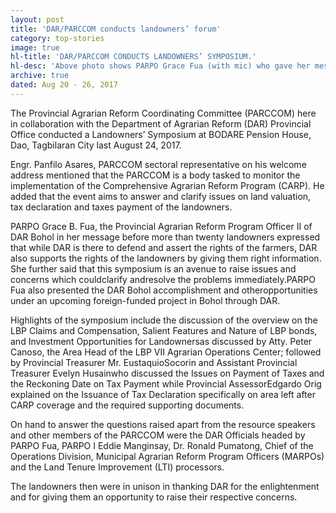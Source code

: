 ```yaml
---
layout: post
title: 'DAR/PARCCOM conducts landowners’ forum'
category: top-stories
image: true
hl-title: 'DAR/PARCCOM CONDUCTS LANDOWNERS’ SYMPOSIUM.'
hl-desc: 'Above photo shows PARPO Grace Fua (with mic) who gave her message during the conduct of Landowners’ Symposium through the initiative of the Provincial Agrarian Reform Coordinating Committee (PARCCOM) in Bohol in order to hear and resolve issues affecting the implementation of the Comprehensive Agrarian Reform Program (CARP) in the province. Please see related story.'
archive: true
dated: Aug 20 - 26, 2017
---
```


The Provincial Agrarian Reform Coordinating Committee (PARCCOM) here in collaboration with the Department of Agrarian Reform (DAR) Provincial Office conducted a Landowners’ Symposium at BODARE Pension House, Dao, Tagbilaran City last August 24, 2017.

Engr. Panfilo Asares, PARCCOM sectoral representative on his welcome address mentioned that the PARCCOM is a body tasked to monitor the implementation of the Comprehensive Agrarian Reform Program (CARP). He added that the event aims to answer and clarify issues on land valuation, tax declaration and taxes payment of the landowners.  

PARPO Grace B. Fua, the Provincial Agrarian Reform Program Officer II of DAR Bohol in her message before more than twenty landowners expressed that while DAR is there to defend and assert the rights of the farmers, DAR also supports the rights of the landowners by giving them right information. She further said that this symposium is an avenue to raise issues and concerns which couldclarify andresolve the problems immediately.PARPO Fua also presented the DAR Bohol accomplishment and otheropportunities under an upcoming foreign-funded project in Bohol through DAR.

Highlights of the symposium include the discussion of the overview on the LBP Claims and Compensation, Salient Features and Nature of LBP bonds, and Investment Opportunities for Landownersas discussed by Atty. Peter Canoso, the Area Head of the LBP VII Agrarian Operations Center; followed by Provincial Treasurer Mr. EustaquioSocorin and Assistant Provincial Treasurer Evelyn Husainwho discussed the Issues on Payment of Taxes and the Reckoning Date on Tax Payment while Provincial AssessorEdgardo Orig explained on the Issuance of Tax Declaration specifically on area left after CARP coverage and the required supporting documents.

On hand to answer the questions raised apart from the resource speakers and other members of the PARCCOM were the DAR Officials headed by PARPO Fua, PARPO I Eddie Manginsay, Dr. Ronald Pumatong, Chief of the Operations Division, Municipal Agrarian Reform Program Officers (MARPOs) and the Land Tenure Improvement (LTI) processors.

The landowners then were in unison in thanking DAR for the enlightenment and for giving them an opportunity to raise their respective concerns.
